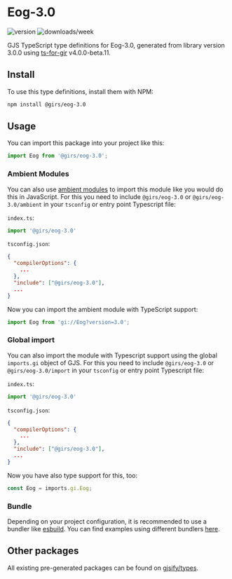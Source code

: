 
# Eog-3.0

![version](https://img.shields.io/npm/v/@girs/eog-3.0)
![downloads/week](https://img.shields.io/npm/dw/@girs/eog-3.0)


GJS TypeScript type definitions for Eog-3.0, generated from library version 3.0.0 using [ts-for-gir](https://github.com/gjsify/ts-for-gir) v4.0.0-beta.11.


## Install

To use this type definitions, install them with NPM:
```bash
npm install @girs/eog-3.0
```

## Usage

You can import this package into your project like this:
```ts
import Eog from '@girs/eog-3.0';
```

### Ambient Modules

You can also use [ambient modules](https://github.com/gjsify/ts-for-gir/tree/main/packages/cli#ambient-modules) to import this module like you would do this in JavaScript.
For this you need to include `@girs/eog-3.0` or `@girs/eog-3.0/ambient` in your `tsconfig` or entry point Typescript file:

`index.ts`:
```ts
import '@girs/eog-3.0'
```

`tsconfig.json`:
```json
{
  "compilerOptions": {
    ...
  },
  "include": ["@girs/eog-3.0"],
  ...
}
```

Now you can import the ambient module with TypeScript support: 

```ts
import Eog from 'gi://Eog?version=3.0';
```

### Global import

You can also import the module with Typescript support using the global `imports.gi` object of GJS.
For this you need to include `@girs/eog-3.0` or `@girs/eog-3.0/import` in your `tsconfig` or entry point Typescript file:

`index.ts`:
```ts
import '@girs/eog-3.0'
```

`tsconfig.json`:
```json
{
  "compilerOptions": {
    ...
  },
  "include": ["@girs/eog-3.0"],
  ...
}
```

Now you have also type support for this, too:

```ts
const Eog = imports.gi.Eog;
```

### Bundle

Depending on your project configuration, it is recommended to use a bundler like [esbuild](https://esbuild.github.io/). You can find examples using different bundlers [here](https://github.com/gjsify/ts-for-gir/tree/main/examples).

## Other packages

All existing pre-generated packages can be found on [gjsify/types](https://github.com/gjsify/types).

